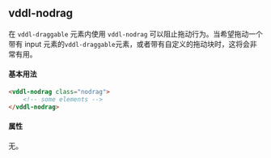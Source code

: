 ## vddl-nodrag

在 `vddl-draggable` 元素内使用 `vddl-nodrag` 可以阻止拖动行为。当希望拖动一个带有 input 元素的`vddl-draggable`元素，或者带有自定义的拖动块时，这将会非常有用。

#### 基本用法

```html
<vddl-nodrag class="nodrag">
    <!-- some elements -->
</vddl-nodrag>
```

#### 属性

无。
